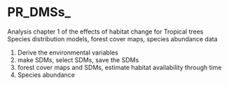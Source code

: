 # PR_DMSs_
Analysis chapter 1 of the effects of habitat change for Tropical trees 
Species distribution models, forest cover maps, species abundance data 

1) Derive the environmental variables 
2) make SDMs, select SDMs, save the SDMs 
3) forest cover maps and SDMs, estimate habitat availability through time 
4) Species abundance 

